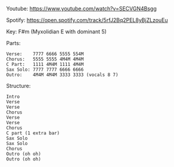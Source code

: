 Youtube:
    https://www.youtube.com/watch?v=SECVGN4Bsgg

Spotify:
    https://open.spotify.com/track/5rfJ2Bq2PEL8yBjZLzouEu
    
Key: F#m (Myxolidian E with dominant 5) 

Parts:

    Verse:    7777 6666 5555 554M
    Chorus:   5555 5555 4M4M 4M4M
    C Part:   1111 4M4M 1111 4M4M
    Sax Solo: 7777 7777 6666 6666
    Outro:    4M4M 4M4M 3333 3333 (vocals 8 7)
    
    
Structure:

    Intro
    Verse
    Verse
    Chorus
    Verse
    Verse
    Chorus
    C part (1 extra bar)
    Sax Solo
    Sax Solo
    Chorus
    Outro (oh oh)
    Outro (oh oh)
